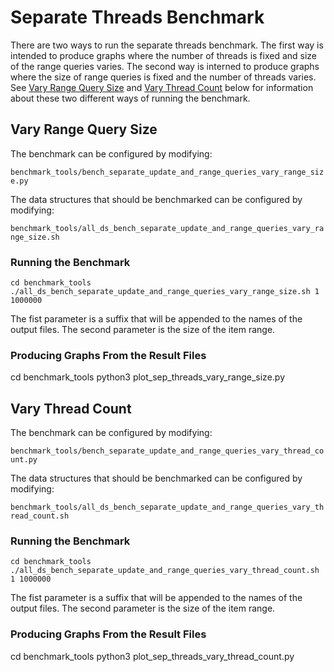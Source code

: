 Separate Threads Benchmark
==========================


There are two ways to run the separate threads benchmark. The first
way is intended to produce graphs where the number of threads is fixed
and size of the range queries varies. The second way is interned to
produce graphs where the size of range queries is fixed and the number
of threads varies. See [Vary Range Query Size](#vary-range-query-size)
and [Vary Thread Count](#vary-thread-count) below for information
about these two different ways of running the benchmark.


Vary Range Query Size
---------------------

The benchmark can be configured by modifying:

`benchmark_tools/bench_separate_update_and_range_queries_vary_range_size.py`

The data structures that should be benchmarked can be configured by
modifying:

`benchmark_tools/all_ds_bench_separate_update_and_range_queries_vary_range_size.sh`

### Running the Benchmark

    cd benchmark_tools
    ./all_ds_bench_separate_update_and_range_queries_vary_range_size.sh 1 1000000

The fist parameter is a suffix that will be appended to the names of
the output files. The second parameter is the size of the item range.

### Producing Graphs From the Result Files

   cd benchmark_tools
   python3 plot_sep_threads_vary_range_size.py


Vary Thread Count
-----------------

The benchmark can be configured by modifying:

`benchmark_tools/bench_separate_update_and_range_queries_vary_thread_count.py`

The data structures that should be benchmarked can be configured by
modifying:

`benchmark_tools/all_ds_bench_separate_update_and_range_queries_vary_thread_count.sh`

### Running the Benchmark

    cd benchmark_tools
    ./all_ds_bench_separate_update_and_range_queries_vary_thread_count.sh 1 1000000

The fist parameter is a suffix that will be appended to the names of
the output files. The second parameter is the size of the item range.

### Producing Graphs From the Result Files

   cd benchmark_tools
   python3 plot_sep_threads_vary_thread_count.py


